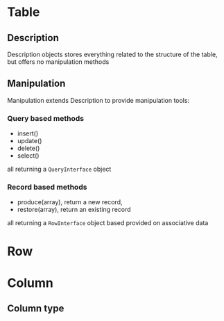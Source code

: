 # Table
## Description
Description objects stores everything related to the structure of the table, but offers no manipulation methods

## Manipulation
Manipulation extends Description to provide manipulation tools:

### Query based methods
+ insert()
+ update()
+ delete()
+ select()

all returning a `QueryInterface` object

### Record based methods
+ produce(array), return a new record, 
+ restore(array), return an existing record

all returning a `RowInterface` object based provided on associative data

# Row

# Column
## Column type
